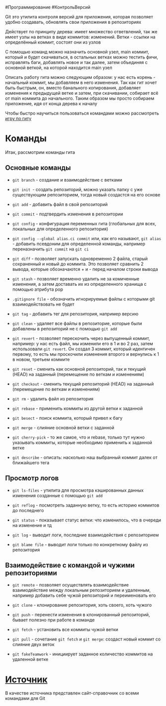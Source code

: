 #Программирование #КонтрольВерсий


Git это утилита контроля версий для приложения, которая позволяет удобно создавать, обновлять свои приложения в репозиториях

Действует по принципу дерева: имеет множество ответвлений, так же имеет узлы на ветках в виде коммитов: изменений. Ветки - ссылки на определённый коммит, состоят они из узлов

С помощью команд можно назначить основной узел, main коммит, который и будет скачиваться, в остальных ветках можно тестить фичи, исправлять баги, добавлять новое и так далее, затем объединяя с основной веткой, на которой находится main узел

Описать работу гита можно следующим образом: у нас есть корень - начальный коммит, мы добавляем в него изменения. Так как гит хочет быть быстрым, он, вместо банального копирования, добавляет изменения к предыдущей ветке и затем, при скачивании, собирает всё от main коммита до начального. Таким образом мы просто собираем приложение, идя от конца дерева к началу

Чтобы быстро научиться пользоваться командами можно рассмотреть [игру по гиту](https://learngitbranching.js.org/?locale=ru_RU)

# Команды
Итак, рассмотрим команды гита
## Основные команды

- `git branch` - создание и взаимодействие с ветками

- `git init `- создать репозиторий, можно указать папку с уже существующим репозиторием, тогда новый создастся на его основе

- `git add` - добавить файл в свой репозиторий

- `git commit` - подтвердить изменения в репозитории

- `git config` - конфигурация переменных гита (глобальных для всех, локальных для определенного репозитория)

- `git config --global alias.ci commit` или, как его называют, `git alias` - добавить псевдоним для определенной команды, например переназначить `git commit` на `git ci`

- `git diff` - позволяет запускать одновременно 2 файла, старый сохраненный и новый до коммита. Это позволяет сравнить 2 вывода, которые обозначаются + и - перед началом строки вывода

- `git stash` - позволяет временно удалить не за комиченные изменения, а затем доставать их из определенного хранища с помощью атрибута pop

- `.gitignore file` - обозначить игнорируемые файлы с которыми git взаимодействовать не будет

- `git tag` - добавить тег для репозитория, например версию

- `git clean` - удаляет все файлы в репозиторие, которые были добавлены в репозиторий не с помощью `git add`

- `git revert` - позволяет перескочить через выпущенный коммит, например: у нас есть файл, мы изменили его в 1 и во 2 раз, затем использовали `git revert`. Он создал 3 коммит, который идентичен первому, то есть мы проскочили изменения второго и вернулись к 1 в новом, третьем коммите

- `git reset` - сменить как основной репозиторий, так и текущий (HEAD) на заданный (перемещение по веткам и изменениям)

- `git checkout` - сменить текущий репозиторий (HEAD) на заданный (перемещение по веткам и изменениям)

- `git rm` - удалить файл из репозитория 

- `git rebase` - применить коммиты из другой ветки к заданной

- `git besect` - поиск коммита, который привел к багу

- `git merge` - слияние основной ветки с заданной

- `git cherry-pick` - то же самое, что и rebase, только тут нужно указывать коммиты, которые необходимо применить к заданной ветке

- `git describe` - описать: насколько наш выбранный коммит далек от ближайшего тега



## Просмотр логов

- `git ls-files` - утилита для просмотра кэшированных данных изменения созданные с помощью `git add`

- `git reflog` - посмотреть заданную ветку, то есть историю коммитов до последнего

- `git status` - показывает статус ветки: что изменилось, что в очереди на изменение и тд

- `git log` - выводит логи, последние взаимодействия с репозиторием

- `git blame file` - выводит логи только по конкретному файлу из репозитория


## Взаимодействие с командой и чужими репозиториями

- `git remote` - позволяет осуществлять взаимодействие взаимодействие между локальным репозиторием и удаленным, например добавить себе чужой репозиторий и переименовать его

- `git clone` - клонирование репозитория, хоть своего, хоть чужого

- `git push` - перенести изменения в клонированный репозиторий, бывает полезно при работе в команде

- `git fetch` - установить все коммиты чужой ветки

- `git pull` - сочетание `git fetch` и `git merge`: создаст новый коммит со слияние двух веток

- `git fakeTeamwork` - инициирует заданное количество коммитов на удаленной ветке
# [Источник](https://www.atlassian.com/git/tutorials/setting-up-a-repository)
В качестве источника представлен сайт-справочник со всеми командами для Git
